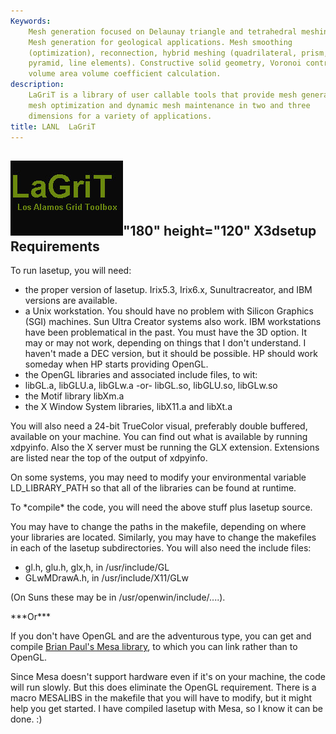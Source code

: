 ```yaml
---
Keywords: 
    Mesh generation focused on Delaunay triangle and tetrahedral meshing.
    Mesh generation for geological applications. Mesh smoothing
    (optimization), reconnection, hybrid meshing (quadrilateral, prism,
    pyramid, line elements). Constructive solid geometry, Voronoi control
    volume area volume coefficient calculation.
description: 
    LaGriT is a library of user callable tools that provide mesh generation,
    mesh optimization and dynamic mesh maintenance in two and three
    dimensions for a variety of applications.
title: LANL  LaGriT 
---
```




![](images/lagrit2.jpg)"180" height="120"
X3dsetup Requirements
---------------------

To run lasetup, you will need:

-   the proper version of lasetup. Irix5.3, Irix6.x, Sunultracreator,
    and IBM versions are available.
-   a Unix workstation. You should have no problem with Silicon Graphics
    (SGI) machines. Sun Ultra Creator systems also work. IBM
    workstations have been problematical in the past. You must have the
    3D option. It may or may not work, depending on things that I don't
    understand. I haven't made a DEC version, but it should be possible.
    HP should work someday when HP starts providing OpenGL.
-   the OpenGL libraries and associated include files, to wit:
-   libGL.a, libGLU.a, libGLw.a -or- libGL.so, libGLU.so, libGLw.so
-   the Motif library libXm.a
-   the X Window System libraries, libX11.a and libXt.a

You will also need a 24-bit TrueColor visual, preferably double
buffered, available on your machine. You can find out what is available
by running xdpyinfo. Also the X server must be running the GLX
extension. Extensions are listed near the top of the output of xdpyinfo.

On some systems, you may need to modify your environmental variable
LD\_LIBRARY\_PATH so that all of the libraries can be found at runtime.

To \*compile\* the code, you will need the above stuff plus lasetup
source.

You may have to change the paths in the makefile, depending on where
your libraries are located. Similarly, you may have to change the
makefiles in each of the lasetup subdirectories. You will also need the
include files:

-   gl.h, glu.h, glx,h, in /usr/include/GL
-   GLwMDrawA.h, in /usr/include/X11/GLw

(On Suns these may be in /usr/openwin/include/....).

\*\*\*Or\*\*\*

If you don't have OpenGL and are the adventurous type, you can get and
compile [Brian Paul's Mesa
library](http://www.ssec.wisc.edu/~billh/bp/Mesa30.html), to which you
can link rather than to OpenGL.

Since Mesa doesn't support hardware even if it's on your machine, the
code will run slowly. But this does eliminate the OpenGL requirement.
There is a macro MESALIBS in the makefile that you will have to modify,
but it might help you get started. I have compiled lasetup with Mesa, so
I know it can be done. :)


